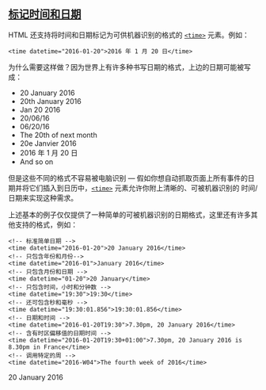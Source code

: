 ## [标记时间和日期](https://developer.mozilla.org/zh-CN/docs/Learn/HTML/Introduction_to_HTML/Advanced_text_formatting#标记时间和日期 "Permalink to 标记时间和日期")

HTML 还支持将时间和日期标记为可供机器识别的格式的 [`<time>`](https://developer.mozilla.org/zh-CN/docs/Web/HTML/Element/time) 元素。例如：

```
<time datetime="2016-01-20">2016 年 1 月 20 日</time>
```

为什么需要这样做？因为世界上有许多种书写日期的格式，上边的日期可能被写成：

-   20 January 2016
-   20th January 2016
-   Jan 20 2016
-   20/06/16
-   06/20/16
-   The 20th of next month
-   20e Janvier 2016
-   2016 年 1 月 20 日
-   And so on

但是这些不同的格式不容易被电脑识别 — 假如你想自动抓取页面上所有事件的日期并将它们插入到日历中，[`<time>`](https://developer.mozilla.org/zh-CN/docs/Web/HTML/Element/time) 元素允许你附上清晰的、可被机器识别的 时间/日期来实现这种需求。

上述基本的例子仅仅提供了一种简单的可被机器识别的日期格式，这里还有许多其他支持的格式，例如：

```
<!-- 标准简单日期 -->
<time datetime="2016-01-20">20 January 2016</time>
<!-- 只包含年份和月份-->
<time datetime="2016-01">January 2016</time>
<!-- 只包含月份和日期 -->
<time datetime="01-20">20 January</time>
<!-- 只包含时间，小时和分钟数 -->
<time datetime="19:30">19:30</time>
<!-- 还可包含秒和毫秒 -->
<time datetime="19:30:01.856">19:30:01.856</time>
<!-- 日期和时间 -->
<time datetime="2016-01-20T19:30">7.30pm, 20 January 2016</time>
<!-- 含有时区偏移值的日期时间 -->
<time datetime="2016-01-20T19:30+01:00">7.30pm, 20 January 2016 is 8.30pm in France</time>
<!-- 调用特定的周 -->
<time datetime="2016-W04">The fourth week of 2016</time>
```

<time datetime="2016-01-20">20 January 2016</time>